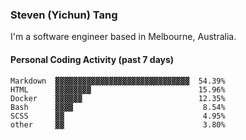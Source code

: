 ### Steven (Yichun) Tang

I'm a software engineer based in Melbourne, Australia.

#### Personal Coding Activity (past 7 days)
```
Markdown  ▓▓▓▓▓▓▓▓▓▓▓▓▓▓▓▓▓▓▓▓▓▓▓▓▓▓▓▓▓▓  54.39%
HTML      ▓▓▓▓▓▓▓▓                        15.96%
Docker    ▓▓▓▓▓▓                          12.35%
Bash      ▓▓▓▓                             8.54%
SCSS      ▓▓                               4.95%
other     ▓▓                               3.80%
```
